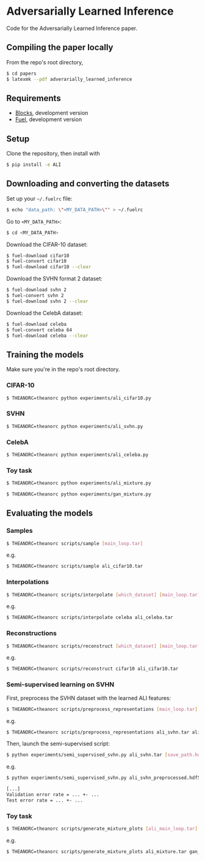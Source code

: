 # Adversarially Learned Inference

Code for the Adversarially Learned Inference paper.

## Compiling the paper locally

From the repo's root directory,

``` bash
$ cd papers
$ latexmk --pdf adverarially_learned_inference
```

## Requirements

* [Blocks](https://blocks.readthedocs.org/en/latest/), development version
* [Fuel](https://fuel.readthedocs.org/en/latest/), development version

## Setup

Clone the repository, then install with

``` bash
$ pip install -e ALI
```

## Downloading and converting the datasets

Set up your `~/.fuelrc` file:

``` bash
$ echo "data_path: \"<MY_DATA_PATH>\"" > ~/.fuelrc
```

Go to `<MY_DATA_PATH>`:

``` bash
$ cd <MY_DATA_PATH>
```

Download the CIFAR-10 dataset:

``` bash
$ fuel-download cifar10
$ fuel-convert cifar10
$ fuel-download cifar10 --clear
```

Download the SVHN format 2 dataset:

``` bash
$ fuel-download svhn 2
$ fuel-convert svhn 2
$ fuel-download svhn 2 --clear
```

Download the CelebA dataset:

``` bash
$ fuel-download celeba
$ fuel-convert celeba 64
$ fuel-download celeba --clear
```

## Training the models

Make sure you're in the repo's root directory.

### CIFAR-10

``` bash
$ THEANORC=theanorc python experiments/ali_cifar10.py
```

### SVHN

``` bash
$ THEANORC=theanorc python experiments/ali_svhn.py
```

### CelebA

``` bash
$ THEANORC=theanorc python experiments/ali_celeba.py
```

### Toy task

``` bash
$ THEANORC=theanorc python experiments/ali_mixture.py
```

``` bash
$ THEANORC=theanorc python experiments/gan_mixture.py
```

## Evaluating the models

### Samples

``` bash
$ THEANORC=theanorc scripts/sample [main_loop.tar]
```

e.g.

``` bash
$ THEANORC=theanorc scripts/sample ali_cifar10.tar
```

### Interpolations

``` bash
$ THEANORC=theanorc scripts/interpolate [which_dataset] [main_loop.tar]
```

e.g.

``` bash
$ THEANORC=theanorc scripts/interpolate celeba ali_celeba.tar
```

### Reconstructions

``` bash
$ THEANORC=theanorc scripts/reconstruct [which_dataset] [main_loop.tar]
```

e.g.

``` bash
$ THEANORC=theanorc scripts/reconstruct cifar10 ali_cifar10.tar
```

### Semi-supervised learning on SVHN

First, preprocess the SVHN dataset with the learned ALI features:

``` bash
$ THEANORC=theanorc scripts/preprocess_representations [main_loop.tar] [save_path.hdf5]
```

e.g.

``` bash
$ THEANORC=theanorc scripts/preprocess_representations ali_svhn.tar ali_svhn_preprocessed.hdf5
```

Then, launch the semi-supervised script:

``` bash
$ python experiments/semi_supervised_svhn.py ali_svhn.tar [save_path.hdf5]
```

e.g.

``` bash
$ python experiments/semi_supervised_svhn.py ali_svhn_preprocessed.hdf5

[...]
Validation error rate = ... +- ...
Test error rate = ... +- ...
```

### Toy task

``` bash
$ THEANORC=theanorc scripts/generate_mixture_plots [ali_main_loop.tar] [gan_main_loop.tar]
```

e.g.

``` bash
$ THEANORC=theanorc scripts/generate_mixture_plots ali_mixture.tar gan_mixture.tar
```
